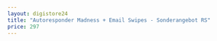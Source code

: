 ```yaml
---
layout: digistore24
title: "Autoresponder Madness + Email Swipes - Sonderangebot RS"
price: 297
---
```

